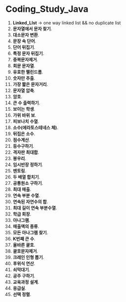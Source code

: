 # Coding_Study_Java

1. **Linked_LIst** -> one way linked list && no duplicate list
2. **문자열에서 문자 찾기**.     
3. **대소문자 변환**.     
4. **문장 속 단어**.     
5. **단어 뒤집기**.     
6. **특정 문자 뒤집기**.     
7. **중복문자제거**.     
8. **회문 문자열**.     
9. **유효한 팰린드롬**.     
10. **숫자만 추출**.     
11. **가장 짧은 문자거리**.    
12. **문자열 압축**.
13. **암호**.   
14. **큰 수 출력하기**.    
15. **보이는 학생**.     
16. **가위 바위 보**.     
17. **피보나치 수열**. 
18. **소수(에라토스테네스 체)**. 
19. **뒤집은 소수**. 
20. **점수계산**. 
21. **등수구하기**.
22. **격자판 최대합**.
23. **봉우리**.
24. **임시반장 정하기**.
25. **멘토링**.
26. **두 배열 합치기**.
27. **공통원소 구하기**.
28. **최대 매출**.
29. **연속 부분 수열**.
30. **연속된 자연수의 합**.
31. **최대 길이 연속 부분수열**.
32. **학급 회장**.
33. **아나그램**.
34. **매출액의 종류**.
35. **모든 아나그램 찾기**.
36. **K번째 큰 수**.
37. **올바른 괄호**.
38. **괄호문자제거**.
39. **크레인 인형 뽑기**.
40. **후위식 연산**.
41. **쇠막대기**.
42. **공주 구하기**.
43. **교육과정 설계**.
44. **응급실**.
45. **선택 정렬**.



